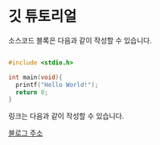 # 깃 튜토리얼

소스코드 블록은 다음과 같이 작성할 수 있습니다.

```c

#include <stdio.h>

int main(void){
  printf("Hello World!");
  return 0;
}

```


링크는 다음과 같이 작성할 수 있습니다.

[블로그 주소](http://berl9023.shop:8888/)
